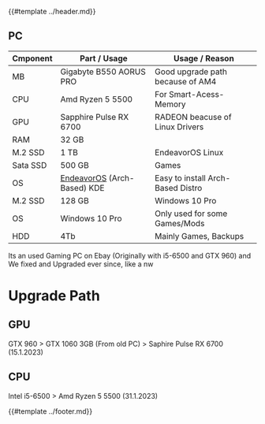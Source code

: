 {{#template ../header.md}}

## PC

| Cmponent | Part / Usage                                              | Usage / Reason                    |
| -------- | --------------------------------------------------------- | --------------------------------- |
| MB       | Gigabyte B550 AORUS PRO                                   | Good upgrade path because of AM4  |
| CPU      | Amd Ryzen 5 5500                                          | For Smart-Acess-Memory            |
| GPU      | Sapphire Pulse RX 6700                                    | RADEON beacuse of Linux Drivers   |
| RAM      | 32 GB                                                     |                                   |
| M.2 SSD  | 1 TB                                                      | EndeavorOS Linux                  |
| Sata SSD | 500 GB                                                    | Games                             |
| OS       | [EndeavorOS](https://www.endeavoros.com) (Arch-Based) KDE | Easy to install Arch-Based Distro |
| M.2 SSD  | 128 GB                                                    | Windows 10 Pro                    |
| OS       | Windows 10 Pro                                            | Only used for some Games/Mods     |
| HDD      | 4Tb                                                       | Mainly Games, Backups             |

Its an used Gaming PC on Ebay (Originally with i5-6500 and GTX 960) and We fixed
and Upgraded ever since, like a nw

# Upgrade Path

## GPU

GTX 960 > GTX 1060 3GB (From old PC) > Saphire Pulse RX 6700 (15.1.2023)

## CPU

Intel i5-6500 > Amd Ryzen 5 5500 (31.1.2023)

{{#template ../footer.md}}
